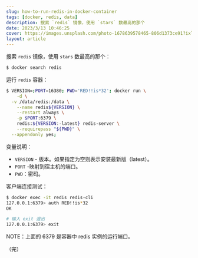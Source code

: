 ```yaml
---
slug: how-to-run-redis-in-docker-container
tags: [docker, redis, data]
description: 搜索 `redis` 镜像，使用 `stars` 数最高的那个
date: 2023/3/13 10:46:25
cover: https://images.unsplash.com/photo-1678639578465-806d1373ce91?ixlib=rb-4.0.3&ixid=MnwxMjA3fDB8MHxwaG90by1wYWdlfHx8fGVufDB8fHx8&auto=format&fit=crop&w=2839&q=80
layout: article
---
```


搜索 `redis` 镜像，使用 `stars` 数最高的那个：

```bash
$ docker search redis
```

运行 `redis` 容器：

```bash
$ VERSION=;PORT=16380; PWD='RED!!is*32'; docker run \
	-d \
  -v /data/redis:/data \
	--name redis${VERSION} \
	--restart always \
	-p $PORT:6379 \
	redis:${VERSION:-latest} redis-server \
	--requirepass "${PWD}" \
  --appendonly yes;
```

变量说明：

- `VERSION` - 版本。如果指定为空则表示安装最新版（latest）。
- `PORT` -映射到宿主机的端口。
- `PWD`：密码。

客户端连接测试：

```bash
$ docker exec -it redis redis-cli
127.0.0.1:6379> auth RED!!is*32
OK

# 输入 exit 退出
127.0.0.1:6379> exit
```

NOTE：上面的 6379 是容器中 redis 实例的运行端口。

（完）